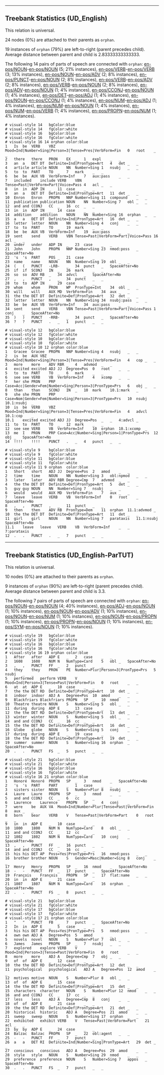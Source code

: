 

--------------------------------------------------------------------------------

## Treebank Statistics (UD_English)

This relation is universal.

24 nodes (0%) are attached to their parents as `orphan`.

19 instances of `orphan` (79%) are left-to-right (parent precedes child).
Average distance between parent and child is 2.83333333333333.

The following 14 pairs of parts of speech are connected with `orphan`: [en-pos/NOUN]()-[en-pos/NOUN]() (5; 21% instances), [en-pos/VERB]()-[en-pos/VERB]() (3; 13% instances), [en-pos/NOUN]()-[en-pos/ADV]() (2; 8% instances), [en-pos/PUNCT]()-[en-pos/NOUN]() (2; 8% instances), [en-pos/VERB]()-[en-pos/ADV]() (2; 8% instances), [en-pos/VERB]()-[en-pos/NOUN]() (2; 8% instances), [en-pos/ADV]()-[en-pos/NOUN]() (1; 4% instances), [en-pos/CCONJ]()-[en-pos/NOUN]() (1; 4% instances), [en-pos/DET]()-[en-pos/ADJ]() (1; 4% instances), [en-pos/NOUN]()-[en-pos/CCONJ]() (1; 4% instances), [en-pos/NUM]()-[en-pos/ADJ]() (1; 4% instances), [en-pos/NUM]()-[en-pos/NOUN]() (1; 4% instances), [en-pos/NUM]()-[en-pos/VERB]() (1; 4% instances), [en-pos/PROPN]()-[en-pos/NUM]() (1; 4% instances).


~~~ conllu
# visual-style 14	bgColor:blue
# visual-style 14	fgColor:white
# visual-style 16	bgColor:blue
# visual-style 16	fgColor:white
# visual-style 16 14 orphan	color:blue
1	Is	be	VERB	VBZ	Mood=Ind|Number=Sing|Person=3|Tense=Pres|VerbForm=Fin	0	root	_	_
2	there	there	PRON	EX	_	1	expl	_	_
3	an	a	DET	DT	Definite=Ind|PronType=Art	4	det	_	_
4	article	article	NOUN	NN	Number=Sing	1	nsubj	_	_
5	to	to	PART	TO	_	7	mark	_	_
6	be	be	AUX	VB	VerbForm=Inf	7	aux:pass	_	_
7	included	include	VERB	VBN	Tense=Past|VerbForm=Part|Voice=Pass	4	acl	_	_
8	in	in	ADP	IN	_	11	case	_	_
9	an	a	DET	DT	Definite=Ind|PronType=Art	11	det	_	_
10	Enron	Enron	PROPN	NNP	Number=Sing	11	compound	_	_
11	publication	publication	NOUN	NN	Number=Sing	7	obl	_	_
12	and	and	CCONJ	CC	_	16	cc	_	_
13	in	in	ADP	IN	_	14	case	_	_
14	addition	addition	NOUN	NN	Number=Sing	16	orphan	_	_
15	a	a	DET	DT	Definite=Ind|PronType=Art	16	det	_	_
16	letter	letter	NOUN	NN	Number=Sing	4	conj	_	_
17	to	to	PART	TO	_	19	mark	_	_
18	be	be	AUX	VB	VerbForm=Inf	19	aux:pass	_	_
19	sent	send	VERB	VBN	Tense=Past|VerbForm=Part|Voice=Pass	16	acl	_	_
20	under	under	ADP	IN	_	23	case	_	_
21	John	John	PROPN	NNP	Number=Sing	23	nmod:poss	_	SpaceAfter=No
22	's	's	PART	POS	_	21	case	_	_
23	name	name	NOUN	NN	Number=Sing	19	obl	_	_
24	(	(	PUNCT	-LRB-	_	34	punct	_	SpaceAfter=No
25	if	if	SCONJ	IN	_	26	mark	_	_
26	so	so	ADV	RB	_	34	advcl	_	SpaceAfter=No
27	,	,	PUNCT	,	_	34	punct	_	_
28	to	to	ADP	IN	_	29	case	_	_
29	whom	whom	PRON	WP	PronType=Int	34	obl	_	_
30	will	will	AUX	MD	VerbForm=Fin	34	aux	_	_
31	the	the	DET	DT	Definite=Def|PronType=Art	32	det	_	_
32	letter	letter	NOUN	NN	Number=Sing	34	nsubj:pass	_	_
33	be	be	AUX	VB	VerbForm=Inf	34	aux:pass	_	_
34	sent	send	VERB	VBN	Tense=Past|VerbForm=Part|Voice=Pass	1	conj	_	SpaceAfter=No
35	)	)	PUNCT	-RRB-	_	34	punct	_	SpaceAfter=No
36	?	?	PUNCT	.	_	1	punct	_	_

~~~


~~~ conllu
# visual-style 12	bgColor:blue
# visual-style 12	fgColor:white
# visual-style 10	bgColor:blue
# visual-style 10	fgColor:white
# visual-style 10 12 orphan	color:blue
1	Gracee	Gracee	PROPN	NNP	Number=Sing	4	nsubj	_	_
2	is	be	AUX	VBZ	Mood=Ind|Number=Sing|Person=3|Tense=Pres|VerbForm=Fin	4	cop	_	_
3	more	more	ADV	RBR	_	4	advmod	_	_
4	excited	excited	ADJ	JJ	Degree=Pos	0	root	_	_
5	to	to	PART	TO	_	6	mark	_	_
6	see	see	VERB	VB	VerbForm=Inf	4	xcomp	_	_
7	her	she	PRON	PRP	Case=Acc|Gender=Fem|Number=Sing|Person=3|PronType=Prs	6	obj	_	_
8	than	than	SCONJ	IN	_	10	mark	10.1:mark	_
9	she	she	PRON	PRP	Case=Nom|Gender=Fem|Number=Sing|Person=3|PronType=Prs	10	nsubj	10.1:nsubj	_
10	is	be	VERB	VBZ	Mood=Ind|Number=Sing|Person=3|Tense=Pres|VerbForm=Fin	4	advcl	10.1:cop	_
10.1	excited	excited	ADJ	JJ	Degree=Pos	_	_	4:advcl	_
11	to	to	PART	TO	_	12	mark	_	_
12	see	see	VERB	VB	VerbForm=Inf	10	orphan	10.1:xcomp	_
13	me	I	PRON	PRP	Case=Acc|Number=Sing|Person=1|PronType=Prs	12	obj	_	SpaceAfter=No
14	!!!!	!!!!	PUNCT	.	_	4	punct	_	_

~~~


~~~ conllu
# visual-style 9	bgColor:blue
# visual-style 9	fgColor:white
# visual-style 11	bgColor:blue
# visual-style 11	fgColor:white
# visual-style 11 9 orphan	color:blue
1	Short	short	ADJ	JJ	Degree=Pos	2	amod	_	_
2	time	time	NOUN	NN	Number=Sing	3	obl:npmod	_	_
3	later	later	ADV	RBR	Degree=Cmp	7	advmod	_	_
4	the	the	DET	DT	Definite=Def|PronType=Art	5	det	_	_
5	guy	guy	NOUN	NN	Number=Sing	7	nsubj	_	_
6	would	would	AUX	MD	VerbForm=Fin	7	aux	_	_
7	leave	leave	VERB	VB	VerbForm=Inf	0	root	_	SpaceAfter=No
8	,	,	PUNCT	,	_	11	punct	_	_
9	then	then	ADV	RB	PronType=Dem	11	orphan	11.1:advmod	_
10	the	the	DET	DT	Definite=Def|PronType=Art	11	det	_	_
11	girl	girl	NOUN	NN	Number=Sing	7	parataxis	11.1:nsubj	SpaceAfter=No
11.1	leave	leave	VERB	VB	VerbForm=Inf	_	_	7:parataxis	_
12	.	.	PUNCT	.	_	7	punct	_	_

~~~




--------------------------------------------------------------------------------

## Treebank Statistics (UD_English-ParTUT)

This relation is universal.

10 nodes (0%) are attached to their parents as `orphan`.

9 instances of `orphan` (90%) are left-to-right (parent precedes child).
Average distance between parent and child is 3.3.

The following 7 pairs of parts of speech are connected with `orphan`: [en-pos/NOUN]()-[en-pos/NOUN]() (4; 40% instances), [en-pos/ADJ]()-[en-pos/NOUN]() (1; 10% instances), [en-pos/NOUN]()-[en-pos/ADV]() (1; 10% instances), [en-pos/NOUN]()-[en-pos/NUM]() (1; 10% instances), [en-pos/NOUN]()-[en-pos/PROPN]() (1; 10% instances), [en-pos/PROPN]()-[en-pos/NOUN]() (1; 10% instances), [en-pos/SYM]()-[en-pos/NOUN]() (1; 10% instances).


~~~ conllu
# visual-style 19	bgColor:blue
# visual-style 19	fgColor:white
# visual-style 16	bgColor:blue
# visual-style 16	fgColor:white
# visual-style 16 19 orphan	color:blue
1	After	after	ADP	E	_	2	case	_	_
2	1608	1608	NUM	N	NumType=Card	5	obl	_	SpaceAfter=No
3	,	,	PUNCT	FF	_	2	punct	_	_
4	they	they	PRON	PE	Number=Plur|Person=3|PronType=Prs	5	nsubj	_	_
5	performed	perform	VERB	V	Mood=Ind|Person=3|Tense=Past|VerbForm=Fin	0	root	_	_
6	at	at	ADP	E	_	10	case	_	_
7	the	the	DET	RD	Definite=Def|PronType=Art	10	det	_	_
8	indoor	indoor	ADJ	A	Degree=Pos	10	amod	_	_
9	Blackfriars	Blackfriars	PROPN	SP	_	10	nmod	_	_
10	Theatre	theatre	NOUN	S	Number=Sing	5	obl	_	_
11	during	during	ADP	E	_	13	case	_	_
12	the	the	DET	RD	Definite=Def|PronType=Art	13	det	_	_
13	winter	winter	NOUN	S	Number=Sing	5	obl	_	_
14	and	and	CCONJ	CC	_	16	cc	_	_
15	the	the	DET	RD	Definite=Def|PronType=Art	16	det	_	_
16	Globe	globe	NOUN	S	Number=Sing	5	conj	_	_
17	during	during	ADP	E	_	19	case	_	_
18	the	the	DET	RD	Definite=Def|PronType=Art	19	det	_	_
19	summer	summer	NOUN	S	Number=Sing	16	orphan	_	SpaceAfter=No
20	.	.	PUNCT	FS	_	5	punct	_	_

~~~


~~~ conllu
# visual-style 21	bgColor:blue
# visual-style 21	fgColor:white
# visual-style 16	bgColor:blue
# visual-style 16	fgColor:white
# visual-style 16 21 orphan	color:blue
1	Honoré	Honoré	PROPN	SP	_	3	nmod	_	SpaceAfter=No
2	's	's	PART	PART	_	1	case	_	_
3	sisters	sister	NOUN	S	Number=Plur	8	nsubj	_	_
4	Laure	Laure	PROPN	SP	_	3	nmod	_	_
5	and	and	CCONJ	CC	_	6	cc	_	_
6	Laurence	Laurence	PROPN	SP	_	4	conj	_	_
7	were	be	AUX	VA	Mood=Ind|Number=Plur|Tense=Past|VerbForm=Fin	8	aux	_	_
8	born	bear	VERB	V	Tense=Past|VerbForm=Part	0	root	_	_
9	in	in	ADP	E	_	10	case	_	_
10	1800	1800	NUM	N	NumType=Card	8	obl	_	_
11	and	and	CCONJ	CC	_	12	cc	_	_
12	1802	1802	NUM	N	NumType=Card	10	conj	_	SpaceAfter=No
13	,	,	PUNCT	FF	_	16	punct	_	_
14	and	and	CCONJ	CC	_	16	cc	_	_
15	his	his	DET	AP	Poss=Yes|PronType=Prs	16	nmod:poss	_	_
16	brother	brother	NOUN	S	Gender=Masc|Number=Sing	8	conj	_	_
17	Henry	Henry	PROPN	SP	_	16	nmod	_	SpaceAfter=No
18	-	-	PUNCT	FF	_	17	punct	_	SpaceAfter=No
19	François	François	PROPN	SP	_	17	flat:name	_	_
20	in	in	ADP	E	_	21	case	_	_
21	1807	1807	NUM	N	NumType=Card	16	orphan	_	SpaceAfter=No
22	.	.	PUNCT	FS	_	8	punct	_	_

~~~


~~~ conllu
# visual-style 21	bgColor:blue
# visual-style 21	fgColor:white
# visual-style 17	bgColor:blue
# visual-style 17	fgColor:white
# visual-style 17 21 orphan	color:blue
1	"	"	PUNCT	FB	_	7	punct	_	SpaceAfter=No
2	In	in	ADP	E	_	5	case	_	_
3	his	his	DET	AP	Poss=Yes|PronType=Prs	5	nmod:poss	_	_
4	own	own	ADJ	A	Degree=Pos	5	amod	_	_
5	novels	novel	NOUN	S	Number=Plur	7	obl	_	_
6	James	James	PROPN	SP	_	7	nsubj	_	_
7	explored	explore	VERB	V	Mood=Ind|Person=3|Tense=Past|VerbForm=Fin	0	root	_	_
8	more	more	ADJ	A	Degree=Cmp	7	obj	_	_
9	of	of	ADP	E	_	12	case	_	_
10	the	the	DET	RD	Definite=Def|PronType=Art	12	det	_	_
11	psychological	psychological	ADJ	A	Degree=Pos	12	amod	_	_
12	motives	motive	NOUN	S	Number=Plur	8	obl	_	_
13	of	of	ADP	E	_	15	case	_	_
14	the	the	DET	RD	Definite=Def|PronType=Art	15	det	_	_
15	characters	character	NOUN	S	Number=Plur	12	nmod	_	_
16	and	and	CCONJ	CC	_	17	cc	_	_
17	less	less	ADJ	A	Degree=Cmp	8	conj	_	_
18	of	of	ADP	E	_	21	case	_	_
19	the	the	DET	RD	Definite=Def|PronType=Art	21	det	_	_
20	historical	historic	ADJ	A	Degree=Pos	21	amod	_	_
21	sweep	sweep	NOUN	S	Number=Sing	17	orphan	_	_
22	exhibited	exhibit	VERB	V	Tense=Past|VerbForm=Part	21	acl	_	_
23	by	by	ADP	E	_	24	case	_	_
24	Balzac	Balzac	PROPN	SP	_	22	obl:agent	_	_
25	-	-	PUNCT	FF	_	7	punct	_	_
26	a	a	DET	RI	Definite=Ind|Number=Sing|PronType=Art	29	det	_	_
27	conscious	conscious	ADJ	A	Degree=Pos	29	amod	_	_
28	style	style	NOUN	S	Number=Sing	29	nmod	_	_
29	preference	preference	NOUN	S	Number=Sing	7	appos	_	SpaceAfter=No
30	.	.	PUNCT	FS	_	7	punct	_	_

~~~


